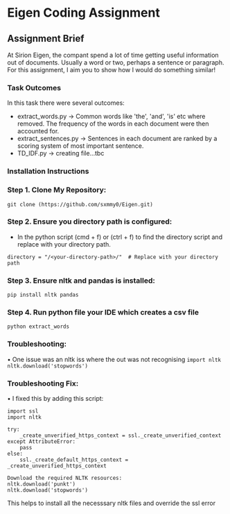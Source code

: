 <h1> Eigen Coding Assignment </h1>

<h2> Assignment Brief </h2>

At Sirion Eigen, the compant spend a lot of time getting useful information out of documents. Usually a word or two, perhaps a sentence or paragraph. For this assignment, I aim you to show how I would do something similar!

### Task Outcomes
In this task there were several outcomes:
- extract_words.py -> Common words like 'the', 'and', 'is' etc where removed. The frequency of the words in each document were then accounted for.
- extract_sentences.py -> Sentences in each document are ranked by a scoring system of most important sentence.
- TD_IDF.py -> creating file...tbc

### Installation Instructions
### Step 1. Clone My Repository:
` git clone (https://github.com/sxmmy0/Eigen.git) `

### Step 2. Ensure you directory path is configured:
- In the python script (cmd + f) or (ctrl + f) to find the directory script and replace with your directory path.
  
` directory = "/<your-directory-path>/"  # Replace with your directory path `

### Step 3. Ensure nltk and pandas is installed:
` pip install nltk pandas `

### Step 4. Run python file your IDE which creates a csv file
`python extract_words` 

### Troubleshooting:
• One issue was an nltk iss where the out was not recognising 
`import nltk nltk.download('stopwords') `
### Troubleshooting Fix:
• I fixed this by adding this script:
```
import ssl
import nltk

try:
    _create_unverified_https_context = ssl._create_unverified_context
except AttributeError:
    pass
else:
    ssl._create_default_https_context = _create_unverified_https_context

Download the required NLTK resources: 
nltk.download('punkt')
nltk.download('stopwords')
```
This helps to install all the necesssary nltk files and override the ssl error
